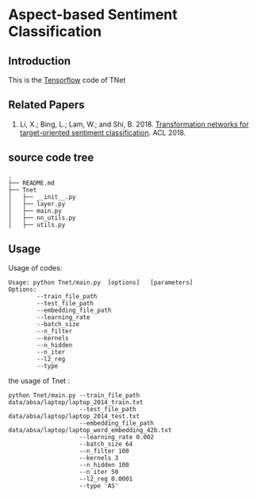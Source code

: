 ﻿# Aspect-based Sentiment Classification

## Introduction

This is the [Tensorflow](https://tensorflow.org) code of TNet

## Related Papers

1. Li, X.; Bing, L.; Lam, W.; and Shi, B. 2018. [Transformation networks for target-oriented sentiment classification](http://aclweb.org/anthology/P18-1087). ACL 2018.


## source code tree

    .
    ├── README.md
    ├── Tnet
    │   ├── __init__.py
    │   ├── layer.py
    │   ├── main.py
    │   ├── nn_utils.py
    │   ├── utils.py


## Usage

Usage of codes:

```
Usage: python Tnet/main.py  [options]   [parameters]
Options:
        --train_file_path
        --test_file_path
        --embedding_file_path
        --learning_rate
        --batch_size
        --n_filter
        --kernels
        --n_hidden
        --n_iter
        --l2_reg
        --type
```

the usage of Tnet :

```
python Tnet/main.py --train_file_path data/absa/laptop/laptop_2014_train.txt
                    --test_file_path data/absa/laptop/laptop_2014_test.txt
                    --embedding_file_path data/absa/laptop/laptop_word_embedding_42b.txt
                    --learning_rate 0.002
                    --batch_size 64
                    --n_filter 100
                    --kernels 3
                    --n_hidden 100
                    --n_iter 50
                    --l2_reg 0.0001
                    --type 'AS'
```



